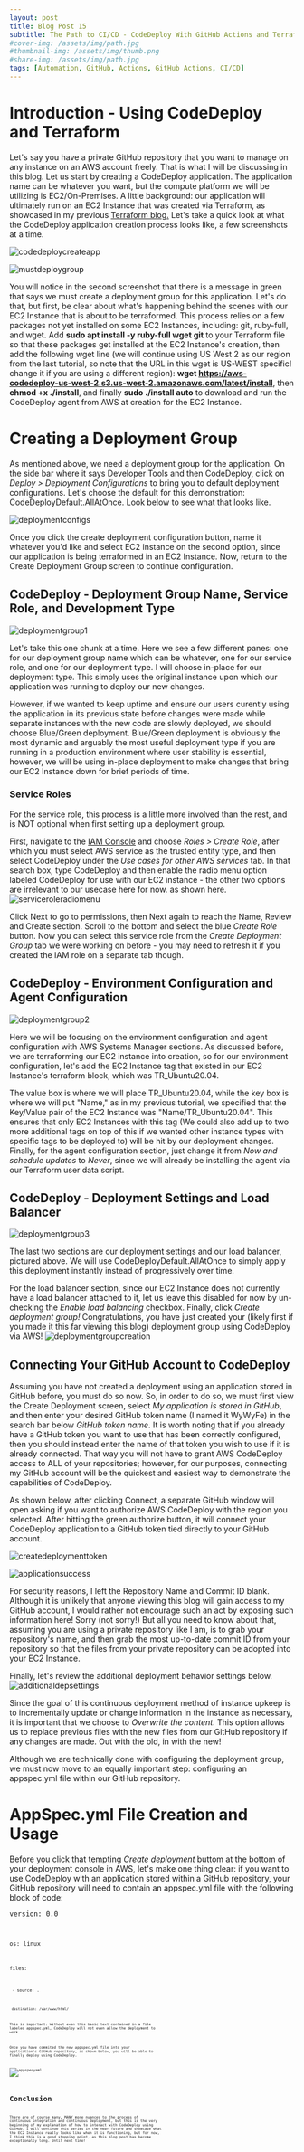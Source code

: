 ```yaml
---
layout: post
title: Blog Post 15
subtitle: The Path to CI/CD - CodeDeploy With GitHub Actions and Terraform
#cover-img: /assets/img/path.jpg
#thumbnail-img: /assets/img/thumb.png
#share-img: /assets/img/path.jpg
tags: [Automation, GitHub, Actions, GitHub Actions, CI/CD]
---
```


# Introduction - Using CodeDeploy and Terraform

Let's say you have a private GitHub repository that you want to manage on any instance on an AWS account freely. That is what I will be discussing in this blog. Let us start by creating a CodeDeploy application. The application name can be whatever you want, but the compute platform we will be utilizing is EC2/On-Premises. A little background: our application will ultimately run on an EC2 Instance that was created via Terraform, as showcased in my previous [Terraform blog.](https://wywyfe.github.io/2022-02-06-WFblog13/) Let's take a quick look at what the CodeDeploy application creation process looks like, a few screenshots at a time. 

![codedeploycreateapp](/assets/img/codedeploycreateapp.png)

![mustdeploygroup](/assets/img/mustdeploygroup.png)

You will notice in the second screenshot that there is a message in green that says we must create a deployment group for this application. Let's do that, but first, be clear about what's happening behind the scenes with our EC2 Instance that is about to be terraformed. This process relies on a few packages not yet installed on some EC2 Instances, including: git, ruby-full, and wget. Add **sudo apt install -y ruby-full wget git** to your Terraform file so that these packages get installed at the EC2 Instance's creation, then add the following wget line (we will continue using US West 2 as our region from the last tutorial, so note that the URL in this wget is US-WEST specific! change it if you are using a different region): **wget https://aws-codedeploy-us-west-2.s3.us-west-2.amazonaws.com/latest/install**, then **chmod +x ./install**, and finally **sudo ./install auto** to download and run the CodeDeploy agent from AWS at creation for the EC2 Instance.

# Creating a Deployment Group

As mentioned above, we need a deployment group for the application. On the side bar where it says Developer Tools and then CodeDeploy, click on _Deploy > Deployment Configurations_ to bring you to default deployment configurations. Let's choose the default for this demonstration: CodeDeployDefault.AllAtOnce. Look below to see what that looks like.

![deploymentconfigs](/assets/img/deploymentconfigs.png)

Once you click the create deployment configuration button, name it whatever you'd like and select EC2 instance on the second option, since our application is being terraformed in an EC2 Instance. Now, return to the Create Deployment Group screen to continue configuration. 

## CodeDeploy - Deployment Group Name, Service Role, and Development Type

![deploymentgroup1](/assets/img/dg1.png)

Let's take this one chunk at a time. Here we see a few different panes: one for our deployment group name which can be whatever, one for our service role, and one for our deployment type. I will choose in-place for our deployment type. This simply uses the original instance upon which our application was running to deploy our new changes. 

However, if we wanted to keep uptime and ensure our users curently using the application in its previous state before changes were made while separate instances with the new code are slowly deployed, we should choose Blue/Green deployment. Blue/Green deployment is obviously the most dynamic and arguably the most useful deployment type if you are running in a production environment where user stability is essential, however, we will be using in-place deployment to make changes that bring our EC2 Instance down for brief periods of time. 

### Service Roles

For the service role, this process is a little more involved than the rest, and is NOT optional when first setting up a deployment group. 

First, navigate to the [IAM Console](https://console.aws.amazon.com/iam/) and choose _Roles > Create Role_, after which you must select AWS service as the trusted entity type, and then select CodeDeploy under the _Use cases for other AWS services_ tab. In that search box, type CodeDeploy and then enable the radio menu option labeled CodeDeploy for use with our EC2 instance - the other two options are irrelevant to our usecase here for now. as shown here. ![serviceroleradiomenu](/assets/img/servicerole.png) 

Click Next to go to permissions, then Next again to reach the Name, Review and Create section. Scroll to the bottom and select the blue _Create Role_ button. Now you can select this service role from the _Create Deployment Group_ tab we were working on before - you may need to refresh it if you created the IAM role on a separate tab though.



## CodeDeploy - Environment Configuration and Agent Configuration

![deploymentgroup2](/assets/img/dg2.png)

Here we will be focusing on the environment configuration and agent configuration with AWS Systems Manager sections. As discussed before, we are terraforming our EC2 instance into creation, so for our environment configuration, let's add the EC2 Instance tag that existed in our EC2 Instance's terraform block, which was TR_Ubuntu20.04. 

The value box is where we will place TR_Ubuntu20.04, while the key box is where we will put "Name," as in my previous tutorial, we specified that the Key/Value pair of the EC2 Instance was "Name/TR_Ubuntu20.04". This ensures that only EC2 Instances with this tag (We could also add up to two more additional tags on top of this if we wanted other instance types with specific tags to be deployed to) will be hit by our deployment changes. Finally, for the agent configuration section, just change it from _Now and schedule updates_ to _Never_, since we will already be installing the agent via our Terraform user data script. 

## CodeDeploy - Deployment Settings and Load Balancer

![deploymentgroup3](/assets/img/dg3.png)

The last two sections are our deployment settings and our load balancer, pictured above. We will use CodeDeployDefault.AllAtOnce to simply apply this deployment instantly instead of progressively over time. 

For the load balancer section, since our EC2 Instance does not currently have a load balancer attached to it, let us leave this disabled for now by un-checking the _Enable load balancing_ checkbox. Finally, click _Create deployment group!_ Congratulations, you have just created your (likely first if you made it this far viewing this blog) deployment group using CodeDeploy via AWS! ![deploymentgroupcreation](/assets/img/deploymentgroupcreation.png)

## Connecting Your GitHub Account to CodeDeploy

Assuming you have not created a deployment using an application stored in GitHub before, you must do so now. So, in order to do so, we must first view the Create Deployment screen, select _My application is stored in GitHub_, and then enter your desired GitHub token name (I named it WyWyFe) in the search bar below _GitHub token name_. It is worth noting that if you already have a GitHub token you want to use that has been correctly configured, then you should instead enter the name of that token you wish to use if it is already connected. That way you will not have to grant AWS CodeDeploy access to ALL of your repositories; however, for our purposes, connecting my GitHub account will be the quickest and easiest way to demonstrate the capabilities of CodeDeploy.

As shown below, after clicking Connect, a separate GitHub window will open asking if you want to authorize AWS CodeDeploy with the region you selected. After hitting the green authorize button, it will connect your CodeDeploy application to a GitHub token tied directly to your GitHub account.

![createdeploymenttoken](/assets/img/createdeployment.png)

![applicationsuccess](/assets/img/applicationsuccess.png)

For security reasons, I left the Repository Name and Commit ID blank. Although it is unlikely that anyone viewing this blog will gain access to my GitHub account, I would rather not encourage such an act by exposing such information here! Sorry (not sorry!) But all you need to know about that, assuming you are using a private repository like I am, is to grab your repository's name, and then grab the most up-to-date commit ID from your repository so that the files from your private repository can be adopted into your EC2 Instance.

Finally, let's review the additional deployment behavior settings below. ![additionaldepsettings](/assets/img/additionaldep.png)

Since the goal of this continuous deployment method of instance upkeep is to incrementally update or change information in the instance as necessary, it is important that we choose to _Overwrite the content_. This option allows us to replace previous files with the new files from our GitHub repository if any changes are made. Out with the old, in with the new! 

Although we are technically done with configuring the deployment group, we must now move to an equally important step: configuring an appspec.yml file within our GitHub repository.

# AppSpec.yml File Creation and Usage

Before you click that tempting _Create deployment_ buttom at the bottom of your deployment console in AWS, let's make one thing clear: if you want to use CodeDeploy with an application stored within a GitHub repository, your GitHub repository will need to contain an appspec.yml file with the following block of code:

<code>version: 0.0

<code>os: linux

<code>files:

<code>  - source: .

<code>    destination: /var/www/html/


This is important. Without even this basic text contained in a file labeled appspec.yml, CodeDeploy will not even allow the deployment to work.

Once you have commited the new appspec.yml file into your application's GitHub repository, as shown below, you will be able to finally deploy using CodeDeploy.

![appspecyaml](/assets/img/appspec.png)

# Conclusion 

There are of course many, MANY more nuances to the process of continuous integration and continuous deployment, but this is the very beginning of my explanation of how to interact with CodeDeploy using GitHub. I will continue this series in the near future and showcase what the EC2 Instance really looks like when it is functioning, but for now, I think this is a good stopping point, as this blog post has become exceptionally long. Until next time!